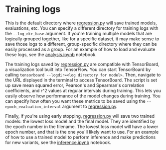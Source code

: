 # Training logs
This is the default directory where [regression.py](../../code/regression.py) will save trained models, evaluations, etc. 
You can specify a different directory for training logs with the `--log_dir_base` argument.
If you're training multiple models that are logically grouped together, like for a specific dataset, it may make sense to save those logs to a different, group-specific directory where they can be easily processed as a group. 
For an example of how to load and evaluate these logs, see the [analysis.ipynb](../../notebooks/analysis.ipynb) notebook.


The training logs saved by [regression.py](../../code/regression.py) are compatible with TensorBoard, a visualization tool built into TensorFlow.
You can start TensorBoard by calling `tensorboard --logdir=<log directory for model>`. Then, navigate to the URL displayed in the terminal to access TensorBoard. 
The script is set up save mean squared error, Pearson's and Spearman's correlation coefficients, and r^2 values at regular intervals during training.
This lets you easily observe how performance of the model changes during training.
You can specify how often you want these metrics to be saved using the `--epoch_evaluation_interval` argument to [regression.py](../../code/regression.py).


Finally, if you're using early stopping, [regression.py](../../code/regression.py) will save two trained models: the lowest loss model and the final model. They are identified by the epoch number in the filename. The lowest loss model will have a lower epoch number, and that is the one you'll likely want to use. For an example of how to use a trained model to perform inference and make predictions for new variants, see the [inference.ipynb](../../notebooks/inference.ipynb) notebook. 